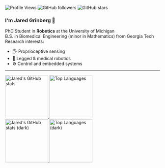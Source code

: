 ![Profile Views](https://komarev.com/ghpvc/?username=jaredgrinberg)
![GitHub followers](https://img.shields.io/github/followers/jaredgrinberg?style=social)
![GitHub stars](https://img.shields.io/github/stars/jaredgrinberg?style=social)
### I'm Jared Grinberg 🦾  
PhD Student in **Robotics** at the University of Michigan  
B.S. in Biomedical Engineering (minor in Mathematics) from Georgia Tech  
Research interests:  
- 🖐️ Proprioceptive sensing  
- 🦿 Legged & medical robotics  
- ⚙️ Control and embedded systems
<!-- 🌐 Personal site: [jaredgrinberg.github.io](https://jaredgrinberg.github.io) -->
---
<div align="left"> 
<a href="https://github.com/anuraghazra/github-readme-stats#gh-light-mode-only">
  <img height=140 
       src="https://github-readme-stats.vercel.app/api?username=jaredgrinberg&count_private=true&show_icons=true&hide=issues,contribs&line_height=28&hide_border=false&card_width=347&include_all_commits=true&role=owner,collaborator&theme=default&hide_rank=true#gh-light-mode-only" 
       alt="Jared's GitHub stats" />
</a>
<a href="https://github.com/anuraghazra/github-readme-stats#gh-light-mode-only">
  <img height=140 
       src="https://github-readme-stats.vercel.app/api/top-langs/?username=jaredgrinberg&layout=compact&langs_count=4&hide_border=false&card_width=420&role=owner,collaborator&theme=default&hide=OpenEdge%20ABL,Makefile,Perl,Objective-C&cache_seconds=1800#gh-light-mode-only" 
       alt="Top Languages" />
</a>
</div>
<div align="left"> 
<a href="https://github.com/anuraghazra/github-readme-stats#gh-dark-mode-only">
  <img height=140 
       src="https://github-readme-stats.vercel.app/api?username=jaredgrinberg&count_private=true&show_icons=true&hide=issues,contribs&line_height=28&hide_border=false&card_width=347&include_all_commits=true&role=owner,collaborator&theme=dark&hide_rank=true#gh-dark-mode-only" 
       alt="Jared's GitHub stats (dark)" />
</a>
<a href="https://github.com/anuraghazra/github-readme-stats#gh-dark-mode-only">
  <img height=140 
       src="https://github-readme-stats.vercel.app/api/top-langs/?username=jaredgrinberg&layout=compact&langs_count=4&hide_border=false&card_width=420&role=owner,collaborator&theme=default&hide=OpenEdge%20ABL,Makefile,Perl,Objective-C&cache_seconds=1800#gh-light-mode-only" 
       alt="Top Languages (dark)" />
</a>
</div>
